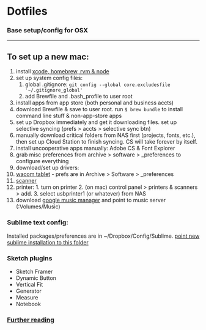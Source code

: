 # Dotfiles
### Base setup/config for OSX 

----

## To set up a new mac:

1. install [xcode, homebrew, rvm & node](http://www.moncefbelyamani.com/how-to-install-xcode-homebrew-git-rvm-ruby-on-mac/#step-1)
2. set up system config files:
    1. global .gitignore: `git config --global core.excludesfile '~/.gitignore_global'`
    2. add Brewfile and .bash_profile to user root
3. install apps from app store (both personal and business accts)
4. download Brewfile & save to user root. run `$ brew bundle` to install command line stuff & non-app-store apps
5. set up Dropbox immediately and get it downloading files. set up selective syncing (prefs > accts > selective sync btn)
6. manually download critical folders from NAS first (projects, fonts, etc.), then set up Cloud Station to finish syncing. CS will take forever by itself.
7. install uncooperative apps manually: Adobe CS & Font Explorer
8. grab misc preferences from archive > software > _preferences to configure everything
9. download/set up drivers:
  1. [wacom tablet](http://us.wacom.com/en/support/legacy-drivers/) - prefs are in Archive > Software > _preferences
  2. [scanner](http://www.epson.com/cgi-bin/Store/support/supDetail.jsp?oid=88368&infoType=Downloads)
  3. printer:
    1. turn on printer
    2. (on mac) control panel > printers & scanners > add.
    3. select usbprinter1 (or whatever) from NAS
10. download [google music manager](https://support.google.com/googleplay/answer/1229970?hl=en) and point to music server (:Volumes/Music)

### Sublime text config:
Installed packages/preferences are in ~/Dropbox/Config/Sublime. [point new sublime installation to this folder](https://sublime.wbond.net/docs/syncing#dropbox-osx)

### Sketch plugins
- Sketch Framer
- Dynamic Button
- Vertical Fit
- Generator
- Measure
- Notebook

### [Further reading](http://sourabhbajaj.com/mac-setup/)

